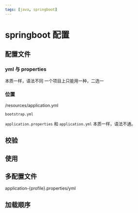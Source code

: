 ```yaml
---
tags: [java, springboot]
---
```


# springboot 配置

## 配置文件

### yml 与 properties

本质一样，语法不同
一个项目上只能用一种，二选一

### 位置

/resources/application.yml

`bootstrap.yml`

`application.properties` 和 `application.yml` 本质一样，语法不通。

## 校验

## 使用

## 多配置文件

application-{profile}.properties/yml

## 加载顺序
